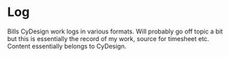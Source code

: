 Log
===

Bills CyDesign work logs in various formats.  Will probably go off topic a bit but this is essentially the record of my work,  source for timesheet etc.  Content essentially belongs to CyDesign.
